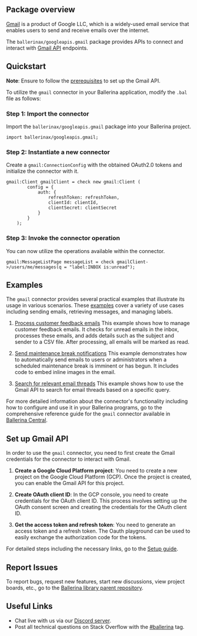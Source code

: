 ## Package overview

[Gmail](https://blog.google/products/gmail/) is a product of Google LLC, which is a widely-used email service that enables users to send and receive emails over the internet.

The `ballerinax/googleapis.gmail` package provides APIs to connect and interact with [Gmail API](https://developers.google.com/gmail/api/guides) endpoints.

## Quickstart

**Note**: Ensure to follow the [prerequisites](https://github.com/ballerina-platform/module-ballerinax-googleapis.gmail#setting-up-gmail-api) to set up the Gmail API.

To utilize the `gmail` connector in your Ballerina application, modify the `.bal` file as follows:

### Step 1: Import the connector
Import the `ballerinax/googleapis.gmail` package into your Ballerina project.
```ballerina
import ballerinax/googleapis.gmail;
```

### Step 2: Instantiate a new connector
Create a `gmail:ConnectionConfig` with the obtained OAuth2.0 tokens and initialize the connector with it.
```ballerina
gmail:Client gmailClient = check new gmail:Client (
        config = {
            auth: {
                refreshToken: refreshToken,
                clientId: clientId,
                clientSecret: clientSecret
            }
        }
    );
```

### Step 3: Invoke the connector operation
You can now utilize the operations available within the connector.
```ballerina
gmail:MessageListPage messageList = check gmailClient->/users/me/messages(q = "label:INBOX is:unread");
```

## Examples

The `gmail` connector provides several practical examples that illustrate its usage in various scenarios. These [examples](https://github.com/ballerina-platform/module-ballerinax-googleapis.gmail/tree/master/examples) cover a variety of use cases including sending emails, retrieving messages, and managing labels.

1. [Process customer feedback emails](https://github.com/ballerina-platform/module-ballerinax-googleapis.gmail/tree/master/examples/process-mails)
    This example shows how to manage customer feedback emails. It checks for unread emails in the inbox, processes these emails, and adds details such as the subject and sender to a CSV file. After processing, all emails will be marked as read.

2. [Send maintenance break notifications](https://github.com/ballerina-platform/module-ballerinax-googleapis.gmail/tree/master/examples/send-mails)
    This example demonstrates how to automatically send emails to users or administrators when a scheduled maintenance break is imminent or has begun. It includes code to embed inline images in the email.

3. [Search for relevant email threads](https://github.com/ballerina-platform/module-ballerinax-googleapis.gmail/tree/master/examples/search-threads)
    This example shows how to use the Gmail API to search for email threads based on a specific query.

For more detailed information about the connector's functionality including how to configure and use it in your Ballerina programs, go to the comprehensive reference guide for the `gmail` connector available in [Ballerina Central](https://central.ballerina.io/ballerinax/googleapis.gmail/latest).

## Set up Gmail API

In order to use the `gmail` connector, you need to first create the Gmail credentials for the connector to interact with Gmail.

1. **Create a Google Cloud Platform project**: You need to create a new project on the Google Cloud Platform (GCP). Once the project is created, you can enable the Gmail API for this project.

2. **Create OAuth client ID**: In the GCP console, you need to create credentials for the OAuth client ID. This process involves setting up the OAuth consent screen and creating the credentials for the OAuth client ID.

3. **Get the access token and refresh token**: You need to generate an access token and a refresh token. The Oauth playground can be used to easily exchange the authorization code for the tokens.

For detailed steps including the necessary links, go to the [Setup guide](https://github.com/ballerina-platform/module-ballerinax-googleapis.gmail/tree/master/docs/setup/setup.md).

## Report Issues
To report bugs, request new features, start new discussions, view project boards, etc., go to the [Ballerina library parent repository](https://github.com/ballerina-platform/ballerina-library).

## Useful Links
- Chat live with us via our [Discord server](https://discord.gg/ballerinalang).
- Post all technical questions on Stack Overflow with the [#ballerina](https://stackoverflow.com/questions/tagged/ballerina) tag.